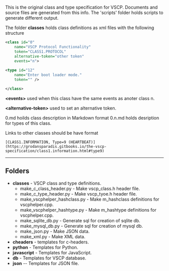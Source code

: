 
This is the original class and type specification for VSCP. Documents and source files are generated from this info. The 'scripts' folder holds scripts to generate different output.

The folder **classes** holds class definitions as xml files with the following structure

```xml
<class id="0" 
    name="VSCP Protocol Functionality" 
    token="CLASS1.PROTOCOL"
    alternative-token="other token" 
    events="n">
    
<type id="12"
    name="Enter boot loader mode." 
    token="" />

</class>
```

**\<events\>** used when this class have the same events as anoter class n.

**\<alternative-token\>** used to set an alternative token.

0.md hoilds class description in Markdown format
0.n.md holds desription for types of this class.

Links to other classes should be have format

    [CLASS1.INFORMATION, Type=9 (HEARTBEAT)](https://grodansparadis.gitbooks.io/the-vscp-specification/class1.information.html#type9)

----

## Folders

* **classes** - VSCP class and type definitions.
    * make_c_class_header.py - Make vscp_class.h header file.
    * make_c_type_header.py - Make vscp_tyoe.h header file.
    * make_vscphelper_hashclass.py - Make m_hashclass definitions for vscphelper.cpp.
    * make_vscphelper_hashtype.py - Make m_hashtype definitions for vscphelper.cpp.
    * make_sqlite_db.py - Generate sql for creation of sqlite db.
    * make_mysql_db.py - Generate sql for creation of mysql db.
    * make_json.py - Make JSON data.
    * make_xml.py - Make XML data.
* **cheaders** - templates for c-headers.
* **python** - Templates for Python.
* **javascript** - Templates for JavaScript.
* **db** - Templates for VSCP database.
* **json** -- Templates for JSON file.

